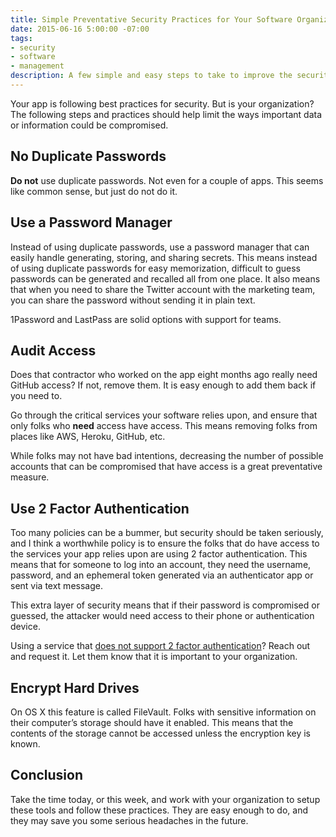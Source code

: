 ```yaml
---
title: Simple Preventative Security Practices for Your Software Organization
date: 2015-06-16 5:00:00 -07:00
tags:
- security
- software
- management
description: A few simple and easy steps to take to improve the security of your team.
---
```


Your app is following best practices for security. But is your organization?
The following steps and practices should help limit the ways important data or
information could be compromised.

## No Duplicate Passwords

**Do not** use duplicate passwords. Not even for a couple of apps. This seems
like common sense, but just do not do it.

## Use a Password Manager

Instead of using duplicate passwords, use a password manager that can easily
handle generating, storing, and sharing secrets. This means instead of using
duplicate passwords for easy memorization, difficult to guess passwords can be
generated and recalled all from one place. It also means that when you need to
share the Twitter account with the marketing team, you can share the password
without sending it in plain text.

1Password and LastPass are solid options with support for teams.

## Audit Access

Does that contractor who worked on the app eight months ago really need GitHub
access? If not, remove them. It is easy enough to add them back if you need to.

Go through the critical services your software relies upon, and ensure that
only folks who **need** access have access. This means removing folks from
places like AWS, Heroku, GitHub, etc.

While folks may not have bad intentions, decreasing the number of possible
accounts that can be compromised that have access is a great preventative
measure.

## Use 2 Factor Authentication

Too many policies can be a bummer, but security should be taken seriously, and
I think a worthwhile policy is to ensure the folks that do have access to the
services your app relies upon are using 2 factor authentication. This means
that for someone to log into an account, they need the username, password, and
an ephemeral token generated via an authenticator app or sent via text message.

This extra layer of security means that if their password is compromised or
guessed, the attacker would need access to their phone or authentication
device.

Using a service that [does not support 2 factor
authentication](https://twofactorauth.org/)? Reach out and request it. Let them
know that it is important to your organization.

## Encrypt Hard Drives

On OS X this feature is called FileVault. Folks with sensitive information on
their computer’s storage should have it enabled. This means that the contents
of the storage cannot be accessed unless the encryption key is known.

## Conclusion

Take the time today, or this week, and work with your organization to setup
these tools and follow these practices. They are easy enough to do, and they
may save you some serious headaches in the future.
